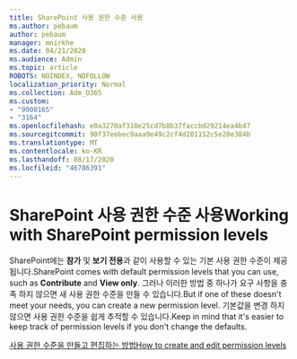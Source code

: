 ```yaml
---
title: SharePoint 사용 권한 수준 사용
ms.author: pebaum
author: pebaum
manager: mnirkhe
ms.date: 04/21/2020
ms.audience: Admin
ms.topic: article
ROBOTS: NOINDEX, NOFOLLOW
localization_priority: Normal
ms.collection: Adm_O365
ms.custom:
- "9000165"
- "3164"
ms.openlocfilehash: e0a3270af310e25cd7b8b37faccbd29214ea4b47
ms.sourcegitcommit: 90f37eebec9aaa9e49c2cf4d201152c5e20e384b
ms.translationtype: MT
ms.contentlocale: ko-KR
ms.lasthandoff: 08/17/2020
ms.locfileid: "46786391"
---
```

# <a name="working-with-sharepoint-permission-levels"></a><span data-ttu-id="2c75a-102">SharePoint 사용 권한 수준 사용</span><span class="sxs-lookup"><span data-stu-id="2c75a-102">Working with SharePoint permission levels</span></span>

<span data-ttu-id="2c75a-103">SharePoint에는 **참가** 및 **보기 전용**과 같이 사용할 수 있는 기본 사용 권한 수준이 제공 됩니다.</span><span class="sxs-lookup"><span data-stu-id="2c75a-103">SharePoint comes with default permission levels that you can use, such as **Contribute** and **View only**.</span></span> <span data-ttu-id="2c75a-104">그러나 이러한 방법 중 하나가 요구 사항을 충족 하지 않으면 새 사용 권한 수준을 만들 수 있습니다.</span><span class="sxs-lookup"><span data-stu-id="2c75a-104">But if one of these doesn't meet your needs, you can create a new permission level.</span></span> <span data-ttu-id="2c75a-105">기본값을 변경 하지 않으면 사용 권한 수준을 쉽게 추적할 수 있습니다.</span><span class="sxs-lookup"><span data-stu-id="2c75a-105">Keep in mind that it's easier to keep track of permission levels if you don't change the defaults.</span></span>

[<span data-ttu-id="2c75a-106">사용 권한 수준을 만들고 편집하는 방법</span><span class="sxs-lookup"><span data-stu-id="2c75a-106">How to create and edit permission levels</span></span>](https://docs.microsoft.com/sharepoint/how-to-create-and-edit-permission-levels)